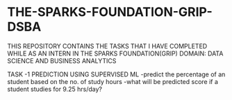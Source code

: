 # THE-SPARKS-FOUNDATION-GRIP-DSBA

THIS REPOSITORY CONTAINS THE TASKS THAT I HAVE COMPLETED WHILE AS AN INTERN IN THE SPARKS FOUNDATION(GRIP)
DOMAIN: DATA SCIENCE AND BUSINESS ANALYTICS


TASK -1
PREDICTION USING SUPERVISED ML
-predict the percentage of an student based on the no. of study hours
-what will be predicted score if a student studies for 9.25 hrs/day?
